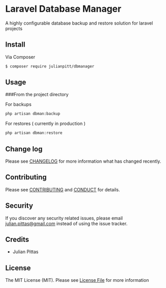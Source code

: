 # Laravel Database Manager

A highly configurable database backup and restore solution for laravel projects

## Install

Via Composer

``` bash
$ composer require julianpitt/dbmanager
```

## Usage
###From the project directory

For backups
``` bash
php artisan dbman:backup
```

For restores ( currently in production )
``` bash
php artisan dbman:restore
```

## Change log

Please see [CHANGELOG](CHANGELOG.md) for more information what has changed recently.

## Contributing

Please see [CONTRIBUTING](CONTRIBUTING.md) and [CONDUCT](CONDUCT.md) for details.

## Security

If you discover any security related issues, please email julian.pittas@gmail.com instead of using the issue tracker.

## Credits

- Julian Pittas

## License

The MIT License (MIT). Please see [License File](LICENSE.md) for more information